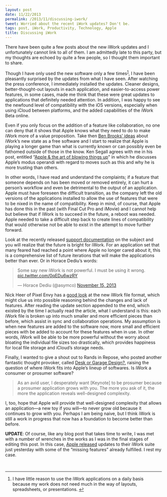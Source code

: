 ```yaml
---
layout: post
date: 11/22/2013
permalink: /2013/11/discussing-iwork/
tweet: Worried about the recent iWork updates? Don't be.
tags: post, iWork, Productivity, Technology, Apple
title: Discussing iWork
---
```


<p>There have been quite a few posts about the new iWork updates and I unfortunately cannot link to all of them. I am admittedly late to this party, but my thoughts are echoed by quite a few people, so I thought them important to share.</p>

<p>Though I have only used the new software only a few times<sup id="fnref:p67750958850-1"><a href="#fn:p67750958850-1" rel="footnote">1</a></sup>, I have been pleasantly surprised by the updates from what I have seen. After watching the press conference, I immediately installed the updates. Cleaner designs, better-thought-out layouts in each application, and easier-to-access power features, in some cases, made me think that these were great updates to applications that definitely needed attention. In addition, I was happy to see the newfound level of compatibility with the iOS versions, especially when using iCloud between platforms, and the added capabilities of the iWork Beta online.</p>

<p>Even if you only focus on the addition of a feature like collaboration, no one can deny that it shows that Apple knows what they need to do to make iWork more of a value proposition. Take then <a href="http://brooksreview.net/2013/10/software-as-a-feature/" title="Software as a Feature">Ben Brooks&#8217; ideas</a> about iWork&#8217;s new state as a free software and I start to realize that Apple is playing a longer game than what is currently known or can possibly even be fathomed outside of those in the know. Ken Segall agrees with me in his post, entitled &#8220;<a href="http://kensegall.com/2013/11/apple-the-art-of-blowing-things-up/" title="Apple &amp; the art of blowing things up - Observatory">Apple &amp; the art of blowing things up</a>" in which he discusses Apple&#8217;s modus operandi with regard to moves such as this and why he is more trusting than others.</p>

<p>In other words, I have read and understand the complaints; if a feature that someone depends on has been moved or removed entirely, it can hurt a person&#8217;s workflow and even be detrimental to the output of an application. Apple must have foreseen the difficult transition, as the company left the old versions of the applications installed to allow the use of features that were to be nixed in the name of compatibility. Keep in mind, of course, that Apple has done this in the past (with Final Cut Pro and iMovie) and I cannot help but believe that if iWork is to succeed in the future, a reboot was needed. Apple needed to take a difficult step back to create lines of compatibility that would otherwise not be able to exist in the attempt to move further forward.</p>

<p>Look at the recently released <a href="http://support.apple.com/kb/HT6049" title="About the new iWork for Mac">support documentation</a> on the subject and you will realize that the future is bright for iWork. For an application set that many feared had reached a point where Apple no longer cared about it, this is a comprehensive list of future iterations that will make the applications better than ever. Or in Horace Dediu&#8217;s words:</p>

<blockquote class="twitter-tweet" lang="en"><p>Some say new iWork is not powerful. I must be using it wrong. <a href="http://t.co/0qEDu6wzRY">pic.twitter.com/0qEDu6wzRY</a></p>— Horace Dediu (@asymco) <a href="https://twitter.com/asymco/statuses/401459553688383488">November 15, 2013</a></blockquote>

<script async src="//platform.twitter.com/widgets.js" charset="utf-8"></script><p>Nick Heer of Pixel Envy has a <a href="http://pxlnv.com/blog/exploring-the-new-iwork-for-mac-file-formats/" title="Exploring the New iWork for Mac File Formats - Pixel Envy">good look</a> at the new iWork file format, which might clue us into possible reasoning behind the changes and lack of features. After reading the update section appended to the end, which existed by the time I actually read the article, what I understand is this: each iWork file is broken up into much smaller and more efficient pieces than before, which assist in sync and collaboration operations. My assumption is when new features are added to the software now, more small and efficient pieces with be added to account for these features when in use. In other words, iWork will be able to be more powerful without the worry about bloating the individual file sizes too drastically, which provides happiness for local file storage and iCloud&#8217;s storage needs.</p>

<p>Finally, I wanted to give a shout out to Rands in Repose, who posted another fantastic thought provoker, called <a href="http://randsinrepose.com/archives/desk-or-garage-design/" title="Desk or Garage Design? - Rands in Repose">Desk or Garage Design?</a>, raising the question of where iWork fits into Apple&#8217;s lineup of softwares. Is iWork a consumer or prosumer software?</p>

<blockquote>
  <p>As an avid user, I desperately want [Keynote] to be prosumer because a prosumer application grows with you. The more you ask of it, the more the application reveals well-designed complexity.</p>
</blockquote>

<p>I, too, hope that Apple will provide that well-designed complexity that allows an application—a new toy if you will—to never grow old because it continues to grow with you. Perhaps I am being naive, but I think iWork is still a work in progress that now has a foundation to become better than before.</p>

<p><strong>UPDATE</strong>: Of course, like any blog post that takes time to write, I was met with a number of wrenches in the works as I was in the final stages of editing this post. In this case, <a href="http://www.loopinsight.com/2013/11/21/apple-updates-iwork-for-os-x-and-ios/" title="Apple updates iWork for OS X and iOS - The Loop">Apple released</a> updates to their iWork suite just yesterday with some of the &#8220;missing features&#8221; already fulfilled. I rest my case.</p>

<p><br/></p>

<div class="footnotes">
<hr>
<ol><li id="fn:p67750958850-1">
<p>I have little reason to use the iWork applications on a daily basis because my work does not need much in the way of layouts, spreadsheets, or presentations. <a href="#fnref:p67750958850-1" rev="footnote">↩</a></p>
</li>

</ol></div>